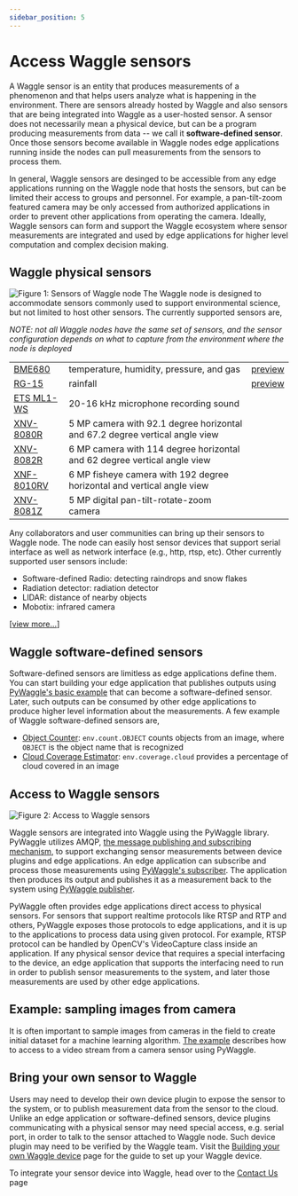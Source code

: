 ```yaml
---
sidebar_position: 5
---
```


# Access Waggle sensors
A Waggle sensor is an entity that produces measurements of a phenomenon and that helps users analyze what is happening in the environment. There are sensors already hosted by Waggle and also sensors that are being integrated into Waggle as a user-hosted sensor. A sensor does not necessarily mean a physical device, but can be a program producing measurements from data -- we call it __software-defined sensor__. Once those sensors become available in Waggle nodes edge applications running inside the nodes can pull measurements from the sensors to process them.

In general, Waggle sensors are desinged to be accessible from any edge applications running on the Waggle node that hosts the sensors, but can be limited their access to groups and personnel. For example, a pan-tilt-zoom featured camera may be only accessed from authorized applications in order to prevent other applications from operating the camera. Ideally, Waggle sensors can form and support the Waggle ecosystem where sensor measurements are integrated and used by edge applications for higher level computation and complex decision making.

## Waggle physical sensors
![Figure 1: Sensors of Waggle node](./images/waggle_node.jpg)
The Waggle node is designed to accommodate sensors commonly used to support environmental science, but not limited to host other sensors. The currently supported sensors are,

_NOTE: not all Waggle nodes have the same set of sensors, and the sensor configuration depends on what to capture from the environment where the node is deployed_

<table className="full-width">
  <tbody>
    <tr>
      <td><a href="https://portal.sagecontinuum.org/sensors/BME680">BME680</a></td>
      <td>temperature, humidity, pressure, and gas</td>
      <td>
        <a href="https://portal.sagecontinuum.org/query-browser?type=names&names=env.temperature">preview</a>
      </td>
    </tr>
    <tr>
      <td><a href="https://portal.sagecontinuum.org/sensors/RG-15">RG-15</a></td>
      <td>rainfall</td>
      <td><a href="https://portal.sagecontinuum.org/query-browser?apps=.*plugin-raingauge.*&window=h">preview</a></td>
    </tr>
    <tr>
      <td><a href="https://portal.sagecontinuum.org/sensors/ML1-WS%20IP54">ETS ML1-WS</a></td>
      <td>20-16 kHz microphone recording sound</td>
      <td rowSpan="5"></td>      
    </tr>
    <tr>
      <td><a href="https://portal.sagecontinuum.org/sensors/XNV-8080R">XNV-8080R</a></td>
      <td>5 MP camera with 92.1 degree horizontal and 67.2 degree vertical angle view</td>
    </tr>
      <tr>
      <td><a href="https://portal.sagecontinuum.org/sensors/XNV-8082R">XNV-8082R</a></td>
      <td>6 MP camera with 114 degree horizontal and 62 degree vertical angle view</td>
    </tr>
      <tr>
      <td><a href="https://portal.sagecontinuum.org/sensors/XNF-8010RV">XNF-8010RV</a></td>
      <td>6 MP fisheye camera with 192 degree horizontal and vertical angle view</td>
    </tr>
    <tr>
      <td><a href="https://portal.sagecontinuum.org/sensors/XNV-8081Z">XNV-8081Z</a></td>
      <td>5 MP digital pan-tilt-rotate-zoom camera</td>
    </tr>
  </tbody>
</table>

Any collaborators and user communities can bring up their sensors to Waggle node. The node can easily host sensor devices that support serial interface as well as network interface (e.g., http, rtsp, etc). Other currently supported user sensors include:

- Software-defined Radio: detecting raindrops and snow flakes
- Radiation detector: radiation detector
- LIDAR: distance of nearby objects
- Mobotix: infrared camera

[[view more...](https://portal.sagecontinuum.org/sensors)]

## Waggle software-defined sensors
Software-defined sensors are limitless as edge applications define them. You can start building your edge application that publishes outputs using [PyWaggle's basic example](https://github.com/waggle-sensor/pywaggle/blob/main/docs/writing-a-plugin.md#basic-example) that can become a software-defined sensor. Later, such outputs can be consumed by other edge applications to produce higher level information about the measurements. A few example of Waggle software-defined sensors are,

- [Object Counter](https://portal.sagecontinuum.org/apps/app/yonghokim/object-counter): `env.count.OBJECT` counts objects from an image, where `OBJECT` is the object name that is recognized
- [Cloud Coverage Estimator](https://portal.sagecontinuum.org/apps/app/seonghapark/cloud-cover): `env.coverage.cloud` provides a percentage of cloud covered in an image

## Access to Waggle sensors
![Figure 2: Access to Waggle sensors](./images/access_to_sensors.svg)

Waggle sensors are integrated into Waggle using the PyWaggle library. PyWaggle utilizes AMQP, [the message publishing and subscribing mechanism](https://www.amqp.org), to support exchanging sensor measurements between device plugins and edge applications. An edge application can subscribe and process those measurements using [PyWaggle's subscriber](https://github.com/waggle-sensor/pywaggle/blob/main/docs/writing-a-plugin.md#subscribing-to-other-measurements). The application then produces its output and publishes it as a measurement back to the system using [PyWaggle publisher](https://github.com/waggle-sensor/pywaggle/blob/main/docs/writing-a-plugin.md#more-about-the-publish-function).

PyWaggle often provides edge applications direct access to physical sensors. For sensors that support realtime protocols like RTSP and RTP and others, PyWaggle exposes those protocols to edge applications, and it is up to the applications to process data using given protocol. For example, RTSP protocol can be handled by OpenCV's VideoCapture class inside an application. If any physical sensor device that requires a special interfacing to the device, an edge application that supports the interfacing need to run in order to publish sensor measurements to the system, and later those measurements are used by other edge applications.

## Example: sampling images from camera
It is often important to sample images from cameras in the field to create initial dataset for a machine learning algorithm. [The example](https://github.com/waggle-sensor/pywaggle/blob/main/docs/writing-a-plugin.md#accessing-a-video-stream) describes how to access to a video stream from a camera sensor using PyWaggle.

## Bring your own sensor to Waggle
Users may need to develop their own device plugin to expose the sensor to the system, or to publish measurement data from the sensor to the cloud. Unlike an edge application or software-defined sensors, device plugins communicating with a physical sensor may need special access, e.g. serial port, in order to talk to the sensor attached to Waggle node. Such device plugin may need to be verified by the Waggle team. Visit the [Building your own Waggle device](./create-waggle.md) page for the guide to set up your Waggle device.

To integrate your sensor device into Waggle, head over to the [Contact Us](../contact-us.md) page
